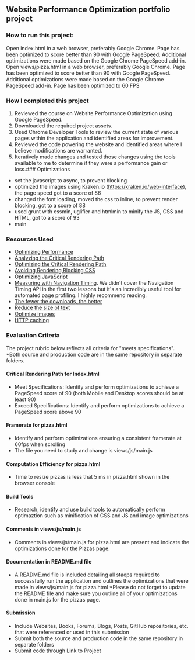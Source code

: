 ## Website Performance Optimization portfolio project

### How to run this project:
Open index.html in a web browser, preferably Google Chrome.
Page has been optimized to score better than 90 with Google PageSpeed.
Additional optimizations were made based on the Google Chrome PageSpeed add-in.
Open views/pizza.html in a web browser, preferably Google Chrome.
Page has been optimized to score better than 90 with Google PageSpeed.
Additional optimizations were made based on the Google Chrome PageSpeed add-in.
Page has been optimized to 60 FPS

### How I completed this project
1. Reviewed the course on Website Performance Optimization using Google PageSpeed.
2. Downloaded the required project assets.
3. Used Chrome Developer Tools to review the current state of various pages within the application and identified areas for improvement.
4. Reviewed the code powering the website and identified areas where I believe modifications are warranted.
5. Iteratively made changes and tested those changes using the tools available to me to determine if they were a performance gain or loss.### Optimizations 
*	set the javascript to async, to prevent blocking
*	optimized the images using Kraken.io (https://kraken.io/web-interface), the page speed got to a score of 86
*	changed the font loading, moved the css to inline, to prevent render blocking, got to a score of 88
*	used grunt with cssmin, uglifier and htmlmin to minify the JS, CSS and HTML, got to a score of 93
*	main

### Resources Used
* [Optimizing Performance](https://developers.google.com/web/fundamentals/performance/ "web performance")
* [Analyzing the Critical Rendering Path](https://developers.google.com/web/fundamentals/performance/critical-rendering-path/analyzing-crp.html "analyzing crp")
* [Optimizing the Critical Rendering Path](https://developers.google.com/web/fundamentals/performance/critical-rendering-path/optimizing-critical-rendering-path.html "optimize the crp!")
* [Avoiding Rendering Blocking CSS](https://developers.google.com/web/fundamentals/performance/critical-rendering-path/render-blocking-css.html "render blocking css")
* [Optimizing JavaScript](https://developers.google.com/web/fundamentals/performance/critical-rendering-path/adding-interactivity-with-javascript.html "javascript")
* [Measuring with Navigation Timing](https://developers.google.com/web/fundamentals/performance/critical-rendering-path/measure-crp.html "nav timing api"). We didn't cover the Navigation Timing API in the first two lessons but it's an incredibly useful tool for automated page profiling. I highly recommend reading.
* [The fewer the downloads, the better](https://developers.google.com/web/fundamentals/performance/optimizing-content-efficiency/eliminate-downloads.html)
* [Reduce the size of text](https://developers.google.com/web/fundamentals/performance/optimizing-content-efficiency/optimize-encoding-and-transfer.html)
* [Optimize images](https://developers.google.com/web/fundamentals/performance/optimizing-content-efficiency/image-optimization.html)
* [HTTP caching](https://developers.google.com/web/fundamentals/performance/optimizing-content-efficiency/http-caching.html)

### Evaluation Criteria
The project rubric below reflects all criteria for "meets specifications". 
*Both source and production code are in the same repository in separate folders.

#### Critical Rendering Path for Index.html
 * Meet Specifications: Identify and perform optimizations to achieve a PageSpeed score of 90 (both Mobile and Desktop scores should be at least 90)
 * Exceed Specifications: Identify and perform optimizations to achieve a PageSpeed score above 90

#### Framerate for pizza.html
 * Identify and perform optimizations ensuring a consistent framerate at 60fps when scrolling
 * The file you need to study and change is views/js/main.js

#### Computation Efficiency for pizza.html
* Time to resize pizzas is less that 5 ms in pizza.html shown in the browser console

#### Build Tools
* Research, identify and use build tools to automatically perform optimaztion such as minification of CSS and JS and image optimizations

#### Comments in views/js/main.js
* Comments in views/js/main.js for pizza.html are present and indicate the optimizations done for the Pizzas page.

#### Documentation in README.md file
* A README.md file is included detailing all staeps required to successfully run the application and outlines the optimizations that were made in views/js/main.js for pizza.html
*Please do not forget to update the README file and make sure you outline all of your optimizations done in main.js for the pizzas page.

#### Submission
* Include Websites, Books, Forums, Blogs, Posts, GitHub repositories, etc. that were referenced or used in this submission
* Submit both the source and production code in the same repository in separate folders
* Submit code through Link to Project

